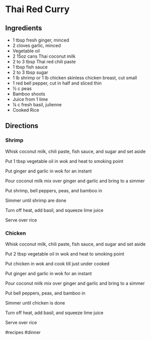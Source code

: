 # Thai Red Curry
## Ingredients
* 1 tbsp fresh ginger, minced
* 2 cloves garlic, minced
* Vegetable oil
* 2 15oz cans Thai coconut milk
* 2 to 3 tbsp Thai red chili paste
* 1 tbsp fish sauce
* 2 to 3 tbsp sugar
* 1 lb shrimp or 1 lb chicken skinless chicken breast, cut small
* 1 red bell pepper, cut in half and sliced thin
* ½ c peas
* Bamboo shoots
* Juice from 1 lime
* ¼ c fresh basil, julienne
* Cooked Rice

## Directions
### Shrimp
Whisk coconut milk, chili paste, fish sauce, and sugar and set aside

Put 1 tbsp vegetable oil in wok and heat to smoking point

Put ginger and garlic in wok for an instant

Pour coconut milk mix over ginger and garlic and bring to a simmer

Put shrimp, bell peppers, peas, and bamboo in

Simmer until shrimp are done

Turn off heat, add basil, and squeeze lime juice

Serve over rice

### Chicken
Whisk coconut milk, chili paste, fish sauce, and sugar and set aside

Put 2 tbsp vegetable oil in wok and heat to smoking point

Put chicken in wok and cook till just under cooked

Put ginger and garlic in wok for an instant

Pour coconut milk mix over ginger and garlic and bring to a simmer

Put bell peppers, peas, and bamboo in

Simmer until chicken is done

Turn off heat, add basil, and squeeze lime juice

Serve over rice

#recipes #dinner